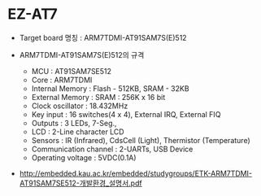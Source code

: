 # EZ-AT7

- Target board 명칭 : ARM7TDMI-AT91SAM7S(E)512
- ARM7TDMI-AT91SAM7S(E)512의 규격
  - MCU : AT91SAM7SE512
  - Core : ARM7TDMI
  - Internal Memory : Flash - 512KB, SRAM - 32KB
  - External Memory : SRAM : 256K x 16 bit
  - Clock oscillator : 18.432MHz
  - Key input : 16 switches(4 x 4), External IRQ, External FIQ
  - Outputs : 3 LEDs, 7-Seg.,
  - LCD : 2-Line character LCD
  - Sensors : IR (Infrared), CdsCell (Light), Thermistor (Temperature)
  - Communication channel : 2-UARTs, USB Device
  - Operating voltage : 5VDC(0.1A) 



- http://embedded.kau.ac.kr/embedded/studygroups/ETK-ARM7TDMI-AT91SAM7SE512-개발환경_설명서.pdf

